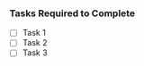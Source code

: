 <!-- Description of the issue here.-->

### Tasks Required to Complete

- [ ] Task 1
- [ ] Task 2
- [ ] Task 3
